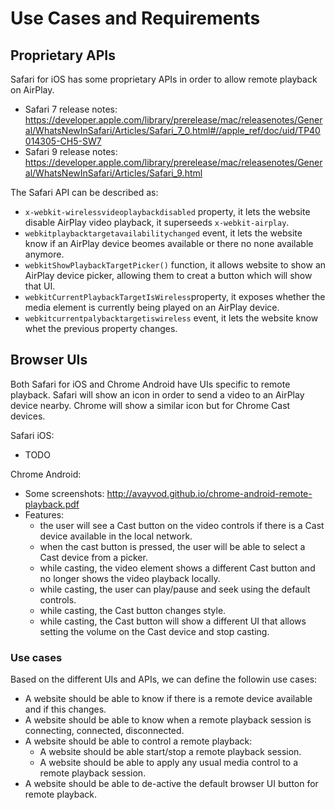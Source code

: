 # Use Cases and Requirements

## Proprietary APIs

Safari for iOS has some proprietary APIs in order to allow remote playback on AirPlay.
- Safari 7 release notes: https://developer.apple.com/library/prerelease/mac/releasenotes/General/WhatsNewInSafari/Articles/Safari_7_0.html#//apple_ref/doc/uid/TP40014305-CH5-SW7
- Safari 9 release notes: https://developer.apple.com/library/prerelease/mac/releasenotes/General/WhatsNewInSafari/Articles/Safari_9.html

The Safari API can be described as:
- ```x-webkit-wirelessvideoplaybackdisabled``` property, it lets the website disable AirPlay video playback, it superseeds ```x-webkit-airplay```.
- ```webkitplaybacktargetavailabilitychanged``` event, it lets the website know if an AirPlay device beomes available or there no none available anymore.
- ```webkitShowPlaybackTargetPicker()``` function, it allows website to show an AirPlay device picker, allowing them to creat a button which will show that UI.
- ```webkitCurrentPlaybackTargetIsWireless```property, it exposes whether the media element is currently being played on an AirPlay device.
- ```webkitcurrentpalybacktargetiswireless``` event, it lets the website know whet the previous property changes.


## Browser UIs

Both Safari for iOS and Chrome Android have UIs specific to remote playback. Safari will show an icon in order to send a video to an AirPlay device nearby. Chrome will show a similar icon but for Chrome Cast devices.

Safari iOS:
- TODO

Chrome Android:
- Some screenshots: http://avayvod.github.io/chrome-android-remote-playback.pdf
- Features:
  - the user will see a Cast button on the video controls if there is a Cast device available in the local network.
  - when the cast button is pressed, the user will be able to select a Cast device from a picker.
  - while casting, the video element shows a different Cast button and no longer shows the video playback locally.
  - while casting, the user can play/pause and seek using the default controls.
  - while casting, the Cast button changes style.
  - while casting, the Cast button will show a different UI that allows setting the volume on the Cast device and stop casting.

### Use cases

Based on the different UIs and APIs, we can define the followin use cases:
- A website should be able to know if there is a remote device available and if this changes.
- A website should be able to know when a remote playback session is connecting, connected, disconnected.
- A website should be able to control a remote playback:
  - A website should be able start/stop a remote playback session.
  - A website should be able to apply any usual media control to a remote playback session.
- A website should be able to de-active the default browser UI button for remote playback.
